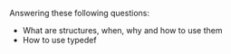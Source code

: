 Answering these following questions:
- What are structures, when, why and how to use them
- How to use typedef